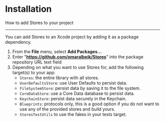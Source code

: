 # Installation

How to add Stores to your project

---

You can add Stores to an Xcode project by adding it as a package dependency.

1. From the **File** menu, select **Add Packages...**
2. Enter "**https://github.com/omaralbeik/Stores**" into the package repository URL text field
3. Depending on what you want to use Stores for, add the following target(s) to your app:
    - `Stores`: the entire library with all stores.
    - `UserDefaultsStore`: use User Defaults to persist data.
    - `FileSystemStore`: persist data by saving it to the file system.
    - `CoreDataStore`: use a Core Data database to persist data.
    - `KeychainStore`: persist data securely in the Keychain.
    - `Blueprints`: protocols only, this is a good option if you do not want to use any of the provided stores and build yours.
    - `StoresTestUtils` to use the fakes in your tests target.
